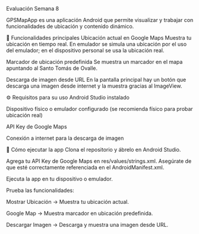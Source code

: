 Evaluación Semana 8

GPSMapApp es una aplicación Android que permite visualizar y trabajar con funcionalidades de ubicación y contenido dinámico.

🧭 Funcionalidades principales
Ubicación actual en Google Maps Muestra tu ubicación en tiempo real. En emulador se simula una ubicación por el uso del emulador; en el dispositivo personal se usa la ubicación real.

Marcador de ubicación predefinida Se muestra un marcador en el mapa apuntando al Santo Tomás de Ovalle.

Descarga de imagen desde URL En la pantalla principal hay un botón que descarga una imagen desde internet y la muestra gracias al ImageView.


⚙️ Requisitos para su uso
Android Studio instalado

Dispositivo físico o emulador configurado (se recomienda físico para probar ubicación real)

API Key de Google Maps

Conexión a internet para la descarga de imagen

🚀 Cómo ejecutar la app
Clona el repositorio y ábrelo en Android Studio.

Agrega tu API Key de Google Maps en res/values/strings.xml. Asegúrate de que esté correctamente referenciada en el AndroidManifest.xml.

Ejecuta la app en tu dispositivo o emulador.

Prueba las funcionalidades:

Mostrar Ubicación → Muestra tu ubicación actual.

Google Map → Muestra marcador en ubicación predefinida.

Descargar Imagen → Descarga y muestra una imagen desde URL.
